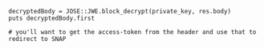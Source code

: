 	decryptedBody = JOSE::JWE.block_decrypt(private_key, res.body)
    puts decryptedBody.first

    # you'll want to get the access-token from the header and use that to redirect to SNAP